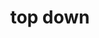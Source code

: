 ---
title: top down
layout: genome-project/gene
planted: 2023-11-05T05:36:20Z
tended: 2023-11-05T05:36:20Z
---